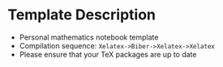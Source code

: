 # Template Description

-   Personal mathematics notebook template
-   Compilation sequence: `Xelatex->Biber->Xelatex->Xelatex`
-   Please ensure that your TeX packages are up to date
